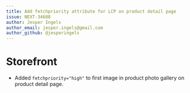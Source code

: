 ```yaml
---
title: Add fetchpriority attribute for LCP on product detail page
issue: NEXT-34688
author: Jesper Ingels
author_email: jesper.ingels@gmail.com
author_github: @jesperingels
---
```

# Storefront
* Added `fetchpriority="high"` to first image in product photo gallery on product detail page.
